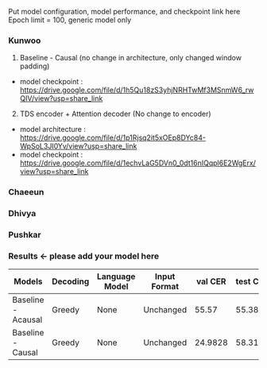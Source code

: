 Put model configuration, model performance, and checkpoint link here
Epoch limit = 100, generic model only


### Kunwoo ###
1. Baseline - Causal (no change in architecture, only changed window padding)
- model checkpoint : https://drive.google.com/file/d/1h5Qu18zS3yhjNRHTwMf3MSnmW6_rwQIV/view?usp=share_link

2. TDS encoder + Attention decoder (No change to encoder)
- model architecture : https://drive.google.com/file/d/1p1Rjsq2it5xOEp8DYc84-WpSoL3JI0Yv/view?usp=share_link
- model checkpoint : https://drive.google.com/file/d/1echvLaG5DVn0_0dt16nIQqpl6E2WgErx/view?usp=share_link

### Chaeeun ### 

### Dhivya ### 

### Pushkar ###



### Results <- please add your model here
| Models         | Decoding | Language Model | Input Format | val CER | test CER | val loss | test loss | val IER | test IER | val DER | test DER | val SER | test SER |
|----------------|----------|----------------|--------------|---------|----------|----------|-----------|---------|----------|---------|----------|---------|----------|
| Baseline - Acausal | Greedy   | None           | Unchanged    | 55.57   | 55.38    | -        | -         | -       | -        | -       | -        | -       | -        |
| Baseline - Causal  | Greedy   | None           | Unchanged    | 24.9828 | 58.3192  | 0.9406   | 2.4479    | 6.74163 | 22.9193  | 2.9231  | 0.5936   | 15.3181 | 34.8062  |



